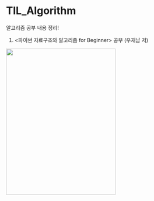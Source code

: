 # TIL_Algorithm
알고리즘 공부 내용 정리!

1. <파이썬 자료구조와 알고리즘 for Beginner> 공부 (우재남 저)

<img src="https://user-images.githubusercontent.com/86389826/145941523-f582bb25-e2a1-4345-84fd-a91748e21946.PNG" width="300" height="400"/>
